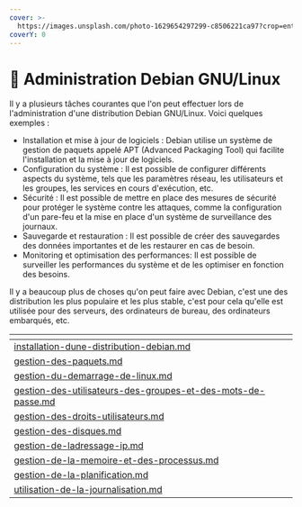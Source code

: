```yaml
---
cover: >-
  https://images.unsplash.com/photo-1629654297299-c8506221ca97?crop=entropy&cs=tinysrgb&fm=jpg&ixid=MnwxOTcwMjR8MHwxfHNlYXJjaHwxfHxsaW51eHxlbnwwfHx8fDE2NzQ4MzU0NTk&ixlib=rb-4.0.3&q=80
coverY: 0
---
```


# 🧰 Administration Debian GNU/Linux

Il y a plusieurs tâches courantes que l'on peut effectuer lors de l'administration d'une distribution Debian GNU/Linux. Voici quelques exemples :

* Installation et mise à jour de logiciels : Debian utilise un système de gestion de paquets appelé APT (Advanced Packaging Tool) qui facilite l'installation et la mise à jour de logiciels.
* Configuration du système : Il est possible de configurer différents aspects du système, tels que les paramètres réseau, les utilisateurs et les groupes, les services en cours d'exécution, etc.
* Sécurité : Il est possible de mettre en place des mesures de sécurité pour protéger le système contre les attaques, comme la configuration d'un pare-feu et la mise en place d'un système de surveillance des journaux.
* Sauvegarde et restauration : Il est possible de créer des sauvegardes des données importantes et de les restaurer en cas de besoin.
* Monitoring et optimisation des performances: Il est possible de surveiller les performances du système et de les optimiser en fonction des besoins.

Il y a beaucoup plus de choses qu'on peut faire avec Debian, c'est une des distribution les plus populaire et les plus stable, c'est pour cela qu'elle est utilisée pour des serveurs, des ordinateurs de bureau, des ordinateurs embarqués, etc.

<table data-view="cards"><thead><tr><th data-card-target data-type="content-ref"></th></tr></thead><tbody><tr><td><a href="installation-dune-distribution-debian.md">installation-dune-distribution-debian.md</a></td></tr><tr><td><a href="gestion-des-paquets.md">gestion-des-paquets.md</a></td></tr><tr><td><a href="gestion-du-demarrage-de-linux.md">gestion-du-demarrage-de-linux.md</a></td></tr><tr><td><a href="gestion-des-utilisateurs-des-groupes-et-des-mots-de-passe.md">gestion-des-utilisateurs-des-groupes-et-des-mots-de-passe.md</a></td></tr><tr><td><a href="gestion-des-droits-utilisateurs.md">gestion-des-droits-utilisateurs.md</a></td></tr><tr><td><a href="gestion-des-disques.md">gestion-des-disques.md</a></td></tr><tr><td><a href="gestion-de-ladressage-ip.md">gestion-de-ladressage-ip.md</a></td></tr><tr><td><a href="gestion-de-la-memoire-et-des-processus.md">gestion-de-la-memoire-et-des-processus.md</a></td></tr><tr><td><a href="gestion-de-la-planification.md">gestion-de-la-planification.md</a></td></tr><tr><td><a href="utilisation-de-la-journalisation.md">utilisation-de-la-journalisation.md</a></td></tr></tbody></table>
